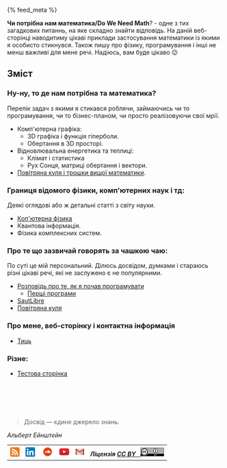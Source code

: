 {% feed_meta %}

__Чи потрібна нам математика/Do We Need Math__? -  одне з тих загадкових питаннь, на яке складно знайти відповідь. На даній веб-сторінці наводитиму цікаві приклади застосування математики із якими я особисто стикнувся. 
Також пишу про фізику, програмування і інші не менш важливі для мене речі. Надіюсь, вам буде цікаво :wink:

## Зміст

###  Ну-ну, то де нам потрібна та математика?

Перелік задач з якими я стикався роблячи, займаючись чи то програмування, чи то бізнес-планом, чи просто
реалізовуючи свої мрії.

- Комп'ютерна графіка:
  - 3D графіка і функція гіперболи.
  - Обертання в 3D просторі.
- Відновлювальна енергетика та теплиці:
  - Клімат і статистика
  - Рух Сонця, матриці обертання і вектори.
- [Повітряна куля і трошки вищої математики](PersonalBlog/hot_air_baloon.md).


###  Границя відомого фізики, комп'ютерних наук і тд:

Деякі оглядові або ж детальні статті з світу науки.

- [Коп'ютерна фізика](ComputationalPhysics/intro.md)
- Квантова інформація. 
- Фізика комплексних систем.

### Про те що зазвичай говорять за чашкою чаю:

По суті це мій персональний. Ділюсь досвідом, думками і стараюсь різні цікаві
речі, які не заслужено є не популярними.

- [Розповідь про те, як я почав програмувати](PersonalBlog/hello-world.md)
  - [Перші програми](PersonalBlog/algo-programs.md)
- [SautLibre](PersonalBlog/saut-libre-parkour-team.md)
- [Повітряна куля](PersonalBlog/hot_air_baloon.md)


### Про мене, веб-сторінку і контактна інформація

- [Тиць](about.md)

### Різне:

- [Тестова сторінка](Test/Test.md)

<br>
<br>
<br>
<br>

> Досвід — єдине джерело знань.

_Альберт Ейнштейн_

<table>
  <tr>
    <th>
      <a href="/feed.xml" target="_blank">
        <img height="22" width="22" alt="RSS" src="./images/rss-icon.png"> 
      </a>
    </th>
    <th>
      <a href="https://www.linkedin.com/in/oleg-kmechak/" target="_blank">
        <img height="22" width="25" alt="Linkedin профіль" src="./images/linkedin-icon.png"> 
      </a>
    </th>
    <th>
     <a href="https://soundcloud.com/rain_must_fall" target="_blank">
      <img height="25" width="25" alt="SoundCloud профіль" src="./images/soundcloud-icon.png">
     </a>
    </th>
    <th>
      <a href="https://www.youtube.com/c/OlegFedyna" target="_blank">
        <img height="25" width="25" alt="YouTube профіль" src="./images/youtube-icon.png">
      </a>
    </th> 
    <th>
      <a href="mailto:oleg.kmechak@gmail.com">
        <img height="15" width="20" alt="Gmail профіль" src="./images/gmail-icon.png">
      </a>
    </th>
    <th align="right">
      <i>Ліцензія <a href="https://creativecommons.org/licenses/by/3.0/" target="_blank"><b>CC BY &nbsp;</b>
      <img height="20" width="55" alt="Gmail профіль" src="./images/cc-by-icon.png"></a></i>
    </th>
  </tr>
</table> 